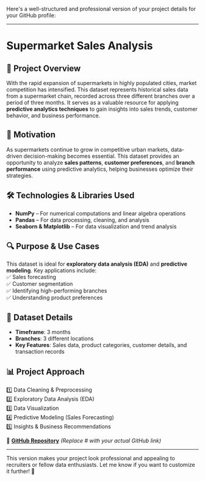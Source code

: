 Here's a well-structured and professional version of your project details for your GitHub profile:  

---

# Supermarket Sales Analysis  

## 📌 **Project Overview**  
With the rapid expansion of supermarkets in highly populated cities, market competition has intensified. This dataset represents historical sales data from a supermarket chain, recorded across three different branches over a period of three months. It serves as a valuable resource for applying **predictive analytics techniques** to gain insights into sales trends, customer behavior, and business performance.  

## 🎯 **Motivation**  
As supermarkets continue to grow in competitive urban markets, data-driven decision-making becomes essential. This dataset provides an opportunity to analyze **sales patterns**, **customer preferences**, and **branch performance** using predictive analytics, helping businesses optimize their strategies.  

## 🛠 **Technologies & Libraries Used**  
- **NumPy** – For numerical computations and linear algebra operations  
- **Pandas** – For data processing, cleaning, and analysis  
- **Seaborn & Matplotlib** – For data visualization and trend analysis  

## 🔍 **Purpose & Use Cases**  
This dataset is ideal for **exploratory data analysis (EDA)** and **predictive modeling**. Key applications include:  
✅ Sales forecasting  
✅ Customer segmentation  
✅ Identifying high-performing branches  
✅ Understanding product preferences  

## 📂 **Dataset Details**  
- **Timeframe**: 3 months  
- **Branches**: 3 different locations  
- **Key Features**: Sales data, product categories, customer details, and transaction records  

## 📊 **Project Approach**  
1️⃣ Data Cleaning & Preprocessing  
2️⃣ Exploratory Data Analysis (EDA)  
3️⃣ Data Visualization  
4️⃣ Predictive Modeling (Sales Forecasting)  
5️⃣ Insights & Business Recommendations  

🔗 **[GitHub Repository](#)** *(Replace # with your actual GitHub link)*  

---

This version makes your project look professional and appealing to recruiters or fellow data enthusiasts. Let me know if you want to customize it further! 🚀
